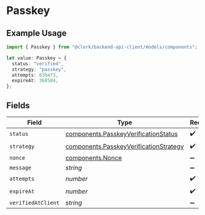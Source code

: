 # Passkey

## Example Usage

```typescript
import { Passkey } from "@clerk/backend-api-client/models/components";

let value: Passkey = {
  status: "verified",
  strategy: "passkey",
  attempts: 639473,
  expireAt: 368584,
};
```

## Fields

| Field                                                                                            | Type                                                                                             | Required                                                                                         | Description                                                                                      |
| ------------------------------------------------------------------------------------------------ | ------------------------------------------------------------------------------------------------ | ------------------------------------------------------------------------------------------------ | ------------------------------------------------------------------------------------------------ |
| `status`                                                                                         | [components.PasskeyVerificationStatus](../../models/components/passkeyverificationstatus.md)     | :heavy_check_mark:                                                                               | N/A                                                                                              |
| `strategy`                                                                                       | [components.PasskeyVerificationStrategy](../../models/components/passkeyverificationstrategy.md) | :heavy_check_mark:                                                                               | N/A                                                                                              |
| `nonce`                                                                                          | [components.Nonce](../../models/components/nonce.md)                                             | :heavy_minus_sign:                                                                               | N/A                                                                                              |
| `message`                                                                                        | *string*                                                                                         | :heavy_minus_sign:                                                                               | N/A                                                                                              |
| `attempts`                                                                                       | *number*                                                                                         | :heavy_check_mark:                                                                               | N/A                                                                                              |
| `expireAt`                                                                                       | *number*                                                                                         | :heavy_check_mark:                                                                               | N/A                                                                                              |
| `verifiedAtClient`                                                                               | *string*                                                                                         | :heavy_minus_sign:                                                                               | N/A                                                                                              |